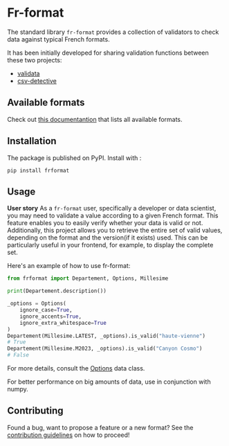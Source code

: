 # Fr-format

The standard library `fr-format` provides a collection of validators to check data against typical French formats.

It has been initially developed for sharing validation functions between these two projects:

* [validata](https://gitlab.com/validata-table)
* [csv-detective](https://github.com/datagouv/csv-detective)

## Available formats

Check out [this documentantion](./docs/formats.md) that lists all available formats.

## Installation

The package is published on PyPI. Install with :

`pip install frformat`

## Usage 

**User story**
As a `fr-format` user, specifically a developer or data scientist, you may need to validate a value according to a given French format. This feature enables you to easily verify whether your data  is valid or not.\
Additionally, this project allows you to retrieve the entire set of valid values, depending on the format and the version(if it exists) used. This can be particularly useful in your frontend, for example, to display the complete set.

Here's an example of how to use fr-format:
```python
from frformat import Departement, Options, Millesime

print(Departement.description())

_options = Options(
    ignore_case=True,
    ignore_accents=True,
    ignore_extra_whitespace=True
)
Departement(Millesime.LATEST, _options).is_valid("haute-vienne")
# True
Departement(Millesime.M2023, _options).is_valid("Canyon Cosmo")
# False
```
For more details, consult the [Options](./src/frformat/options.py) data class.

For better performance on big amounts of data, use in conjunction with numpy.

## Contributing

Found a bug, want to propose a feature or a new format? See the [contribution guidelines](./CONTRIBUTING.md) on how to proceed!

